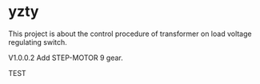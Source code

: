 # yzty
This project is about the control procedure of transformer on load voltage regulating switch.

V1.0.0.2
Add STEP-MOTOR 9 gear.

TEST
